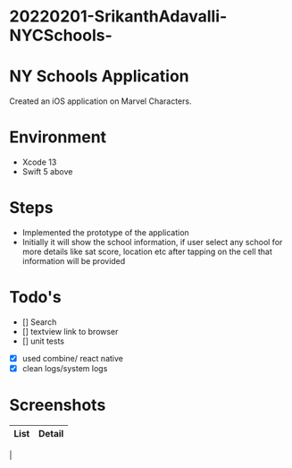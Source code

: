 # 20220201-SrikanthAdavalli-NYCSchools-

# NY Schools Application
Created an iOS application on Marvel Characters.

# Environment
- Xcode 13
- Swift 5 above

# Steps
- Implemented the prototype of the application
- Initially it will show the school information, if user select any school for more details like sat score, location etc after tapping on the cell that information will be provided

# Todo's
- [] Search
- [] textview link to browser 
- [] unit tests
- [x] used combine/ react native
- [x] clean logs/system logs

# Screenshots

| List      | Detail |
| ----------- | ----------- |
| 
